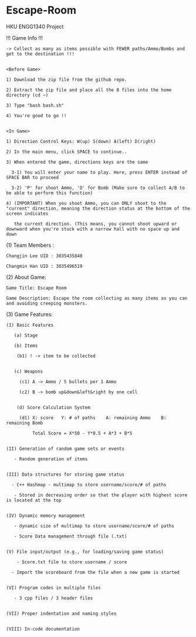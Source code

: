 # Escape-Room
HKU ENGG1340 Project

!!! Game Info !!!

    -> Collect as many as items possible with FEWER paths/Ammo/Bombs and get to the destination !!!
    

    <Before Game>
    
    1) Download the zip file from the github repo.
    
    2) Extract the zip file and place all the 8 files into the home directory (cd ~)
    
    3) Type "bash bash.sh"
    
    4) You're good to go !!
    
    
    <In Game> 
    
    1) Direction Control Keys: W(up) S(down) A(left) D(right)
    
    2) In the main menu, click SPACE to continue..
    
    3) When entered the game, directions keys are the same 
    
      3-1) You will enter your name to play. Here, press ENTER instead of SPACE BAR to proceed
      
      3-2) 'P' for shoot Ammo, 'O' for Bomb (Make sure to collect A/B to be able to perform this function)
      
    4) (IMPORTANT) When you shoot Ammo, you can ONLY shoot to the "current" direction, meaning the direction status at the bottom of the screen indicates
    
       the current direction. (This means, you cannot shoot upward or downward when you're stuck with a narrow hall with no space up and down
   
      


(1) Team Members :

    Changjin Lee UID : 3035435840

    Changmin Han UID : 3035496519

(2) About Game:

    Game Title: Escape Room

    Game Description: Escape the room collecting as many items as you can and avoiding creeping monsters.

(3) Game Features:

    (I) Basic Features

       (a) Stage
      
       (b) Items
    
        (b1) ! -> item to be collected
        
      
       (c) Weapons
        
         (c1) A -> Ammo / 5 bullets per 1 Ammo
      
         (c2) B -> bomb up&down&left&right by one cell 
         
      
        (d) Score Calculation System
    
         (d1) X: score   Y: # of paths    A: remaining Ammo    B: remaining Bomb
      
              Total Score = X*50 - Y*0.5 + A*3 + B*5


    (II) Generation of random game sets or events
    
       - Random generation of items
       

    (III) Data structures for storing game status

      - C++ Hashmap - multimap to store username/score/# of paths
    
       - Stored in decreasing order so that the player with highest score is located at the top


    (IV) Dynamic memory management

       - dynamic size of multimap to store username/score/# of paths
    
       - Score Data management through file (.txt)
    
    
    (V) File input/output (e.g., for loading/saving game status)

        - Score.txt file to store username / score
    
      - Import the scoreboard from the file when a new game is started
      

    (VI) Program codes in multiple files

       - 3 cpp files / 3 header files
       
    
    (VII) Proper indentation and naming styles
    

    (VIII) In-code documentation


